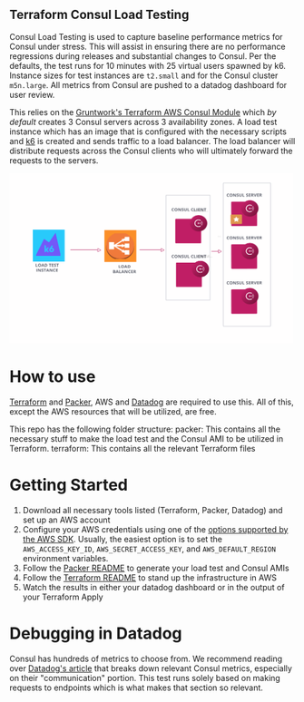 ## Terraform Consul Load Testing
Consul Load Testing is used to capture baseline performance metrics for Consul under stress. This will assist in ensuring there are no performance regressions during releases and substantial changes to Consul. Per the defaults, the test runs for 10 minutes with 25 virtual users spawned by k6. Instance sizes for test instances are `t2.small` and for the Consul cluster `m5n.large`.  All metrics from Consul are pushed to a datadog dashboard for user review.
 
This relies on the [Gruntwork's Terraform AWS Consul Module](https://github.com/hashicorp/terraform-aws-consul) which *by default* creates 3 Consul servers across 3 availability zones. A load test instance which has an image that is configured with the necessary scripts and [k6](https://k6.io/) is created and sends traffic to a load balancer. The load balancer will distribute requests across the Consul clients who will ultimately forward the requests to the servers.
 
<img src="loadtestdiagram.png" width="500" height="300"/>
  
# How to use
[Terraform](https://www.terraform.io/downloads.html) and [Packer](https://www.packer.io/downloads), AWS and [Datadog](https://docs.datadoghq.com/getting_started/) are required to use this. All of this, except the AWS resources that will be utilized, are free.
 
This repo has the following folder structure:
packer: This contains all the necessary stuff to make the load test and the Consul AMI to be utilized in Terraform.
terraform: This contains all the relevant Terraform files
 
 
# Getting Started 
 
1) Download all necessary tools listed (Terraform, Packer, Datadog) and set up an AWS account
2) Configure your AWS credentials using one of the [options supported by the AWS
  SDK](http://docs.aws.amazon.com/sdk-for-java/v1/developer-guide/credentials.html). Usually, the easiest option is to
  set the `AWS_ACCESS_KEY_ID`, `AWS_SECRET_ACCESS_KEY`, and `AWS_DEFAULT_REGION` environment variables.
3) Follow the [Packer README](https://github.com/hashicorp/consul/tree/master/test/load/packer) to generate your load test and Consul AMIs
4) Follow the [Terraform README](https://github.com/hashicorp/consul/tree/master/test/load/terraform) to stand up the infrastructure in AWS
5) Watch the results in either your datadog dashboard or in the output of your Terraform Apply


# Debugging in Datadog 
Consul has hundreds of metrics to choose from. We recommend reading over [Datadog's article](https://www.datadoghq.com/blog/consul-metrics/#communication-metrics) that breaks down relevant Consul metrics, especially on their "communication" portion. This test runs solely based on making requests to endpoints which is what makes that section so relevant.   
